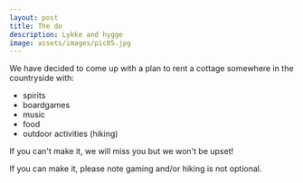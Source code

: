 ```yaml
---
layout: post
title: The do
description: Lykke and hygge
image: assets/images/pic05.jpg
---
```


We have decided to come up with a plan to rent a cottage somewhere in the countryside with:
- spirits
- boardgames
- music
- food
- outdoor activities (hiking)

If you can't make it, we will miss you but we won't be upset!

If you can make it, please note gaming and/or hiking is not optional.
